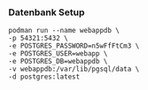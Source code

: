 ### Datenbank Setup

```shell
podman run --name webappdb \
-p 54321:5432 \
-e POSTGRES_PASSWORD=n5wFfFtCm3 \
-e POSTGRES_USER=webapp \
-e POSTGRES_DB=webappdb \
-v webappdb:/var/lib/pgsql/data \
-d postgres:latest
```
